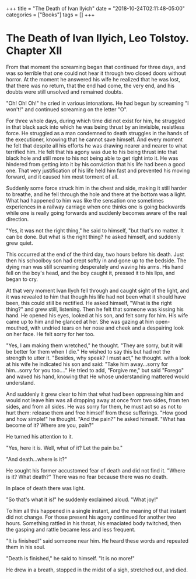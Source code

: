 +++
title = "The Death of Ivan Ilyich"
date = "2018-10-24T02:11:48-05:00"
categories = ["Books"]
tags = []
+++
# The Death of Ivan Ilyich, Leo Tolstoy. Chapter XII

From that moment the screaming began that continued for three days, and was so terrible that one could not hear it through two closed doors without horror. At the moment he answered his wife he realized that he was lost, that there was no return, that the end had come, the very end, and his doubts were still unsolved and remained doubts.

"Oh! Oh! Oh!" he cried in various intonations. He had begun by screaming "I won't!" and continued screaming on the letter "O".

For three whole days, during which time did not exist for him, he struggled in that black sack into which he was being thrust by an invisible, resistless force. He struggled as a man condemned to death struggles in the hands of the executioner, knowing that he cannot save himself. And every moment he felt that despite all his efforts he was drawing nearer and nearer to what terrified him. He felt that his agony was due to his being thrust into that black hole and still more to his not being able to get right into it. He was hindered from getting into it by his conviction that his life had been a good one. That very justification of his life held him fast and prevented his moving forward, and it caused him most torment of all.

Suddenly some force struck him in the chest and side, making it still harder to breathe, and he fell through the hole and there at the bottom was a light. What had happened to him was like the sensation one sometimes experiences in a railway carriage when one thinks one is going backwards while one is really going forwards and suddenly becomes aware of the real direction.

"Yes, it was not the right thing," he said to himself, "but that's no matter. It can be done. But what is the right thing? he asked himself, and suddenly grew quiet.

This occurred at the end of the third day, two hours before his death. Just then his schoolboy son had crept softly in and gone up to the bedside. The dying man was still screaming desperately and waving his arms. His hand fell on the boy's head, and the boy caught it, pressed it to his lips, and began to cry.

At that very moment Ivan Ilych fell through and caught sight of the light, and it was revealed to him that though his life had not been what it should have been, this could still be rectified. He asked himself, "What is the right thing?" and grew still, listening. Then he felt that someone was kissing his hand. He opened his eyes, looked at his son, and felt sorry for him. His wife came up to him and he glanced at her. She was gazing at him open-mouthed, with undried tears on her nose and cheek and a despairing look on her face. He felt sorry for her too.

"Yes, I am making them wretched," he thought. "They are sorry, but it will be better for them when I die." He wished to say this but had not the strength to utter it. "Besides, why speak? I must act," he thought. with a look at his wife he indicated his son and said: "Take him away...sorry for him...sorry for you too...." He tried to add, "Forgive me," but said "Forego" and waved his hand, knowing that He whose understanding mattered would understand.

And suddenly it grew clear to him that what had been oppressing him and would not leave him was all dropping away at once from two sides, from ten sides, and from all sides. He was sorry for them, he must act so as not to hurt them: release them and free himself from these sufferings. "How good and how simple!" he thought. "And the pain?" he asked himself. "What has become of it? Where are you, pain?"

He turned his attention to it.

"Yes, here it is. Well, what of it? Let the pain be."

"And death...where is it?"

He sought his former accustomed fear of death and did not find it. "Where is it? What death?" There was no fear because there was no death.

In place of death there was light.

"So that's what it is!" he suddenly exclaimed aloud. "What joy!"

To him all this happened in a single instant, and the meaning of that instant did not change. For those present his agony continued for another two hours. Something rattled in his throat, his emaciated body twitched, then the gasping and rattle became less and less frequent.

"It is finished!" said someone near him. He heard these words and repeated them in his soul.

"Death is finished," he said to himself. "It is no more!"

He drew in a breath, stopped in the midst of a sigh, stretched out, and died.

